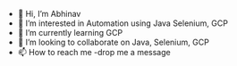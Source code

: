 - 👋 Hi, I’m Abhinav
- 👀 I’m interested in Automation using Java Selenium, GCP
- 🌱 I’m currently learning GCP
- 💞️ I’m looking to collaborate on Java, Selenium, GCP
- 📫 How to reach me -drop me a message

<!---
adev101/adev101 is a ✨ special ✨ repository because its `README.md` (this file) appears on your GitHub profile.
You can click the Preview link to take a look at your changes.
--->
